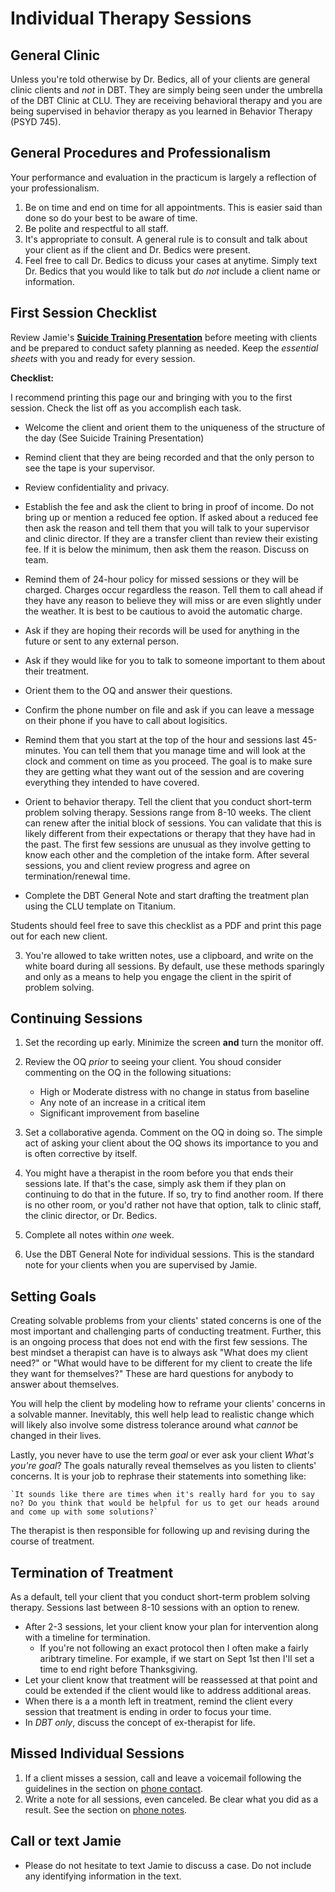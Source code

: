 # Individual Therapy Sessions

## General Clinic

Unless you're told otherwise by Dr. Bedics, all of your clients are general clinic clients and _not_ in DBT.  They are simply being seen under the umbrella of the DBT Clinic at CLU.  They are receiving behavioral therapy and you are being supervised in behavior therapy as you learned in Behavior Therapy (PSYD 745).

## General Procedures and Professionalism

Your performance and evaluation in the practicum is largely a reflection of your professionalism. 

1. Be on time and end on time for all appointments.  This is easier said than done so do your best to be aware of time.
2. Be polite and respectful to all staff.
3. It's appropriate to consult.  A general rule is to consult and talk about your client as if the client and Dr. Bedics were present.
4. Feel free to call Dr. Bedics to dicuss your cases at anytime.  Simply text Dr. Bedics that you would like to talk but _do not_ include a client name or information.

## First Session Checklist

Review Jamie's **[Suicide Training Presentation](https://speakerdeck.com/jdbedics/clu-2018-community-counseling-safety-training)** before meeting with clients and be prepared to conduct safety planning as needed. Keep the *essential sheets* with you and ready for every session.
   

**Checklist:**

I recommend printing this page our and bringing with you to the first session.  Check the list off as you accomplish each task.

  * Welcome the client and orient them to the uniqueness of the structure of the day (See Suicide Training Presentation)
    
  * Remind client that they are being recorded and that the only person to see the tape is your supervisor.
    
  * Review confidentiality and privacy.  
    
  * Establish the fee and ask the client to bring in proof of income.  Do not bring up or mention a reduced fee option. If asked about a reduced fee then ask the reason and tell them that you will talk to your supervisor and clinic director.  If they are a transfer client than review their existing fee. If it is below the minimum, then ask them the reason.  Discuss on team.    

  * Remind them of 24-hour policy for missed sessions or they will be charged.  Charges occur regardless the reason. Tell them to call ahead if they have any reason to believe they will miss or are even slightly under the weather.  It is best to be cautious to avoid the automatic charge. 

  * Ask if they are hoping their records will be used for anything in the future or sent to any external person.

  * Ask if they would like for you to talk to someone important to them about their treatment.

  * Orient them to the OQ and answer their questions.

  * Confirm the phone number on file and ask if you can leave a message on their phone if you have to call about logisitics.

  * Remind them that you start at the top of the hour and sessions last 45-minutes.  You can tell them that you manage time and will look at the clock and comment on time as you proceed.  The goal is to make sure they are getting what they want out of the session and are covering everything they intended to have covered.

  * Orient to behavior therapy.  Tell the client that you conduct short-term problem solving therapy.  Sessions range from 8-10 weeks.  The client can renew after the initial block of sessions.  You can validate that this is likely different from their expectations or therapy that they have had in the past. The first few sessions are unusual as they involve getting to know each other and the completion of the intake form.  After several sessions, you and client review progress and  agree on termination/renewal time.

  * Complete the DBT General Note and start drafting the treatment plan using the CLU template on Titanium.

Students should feel free to save this checklist as a PDF and print this page out for each new client. 

3. You're allowed to take written notes, use a clipboard, and write on the white board during all sessions. By default, use these methods sparingly and only as a means to help you engage the client in the spirit of problem solving. 

## Continuing Sessions

1. Set the recording up early. Minimize the screen **and** turn the monitor off.
2. Review the OQ _prior_ to seeing your client. You shoud consider commenting on the OQ in the following situations:
    * High or Moderate distress with no change in status from baseline
    * Any note of an increase in a critical item 
    * Significant improvement from baseline
3.  Set a collaborative agenda. Comment on the OQ in doing so. The simple act of asking your client about the OQ shows its importance to you and is often corrective by itself.

4. You might have a therapist in the room before you that ends their sessions late. If that's the case, simply ask them if they plan on continuing to do that in the future.  If so, try to find another room.  If there is no other room, or you'd rather not have that option, talk to clinic staff, the clinic director, or Dr. Bedics.
5. Complete all notes within *one* week. 
6. Use the DBT General Note for individual sessions.  This is the standard note for your clients when you are supervised by Jamie. 

## Setting Goals

Creating solvable problems from your clients' stated concerns is one of the most important and challenging parts of conducting treatment. Further, this is an ongoing process that does not end with the first few sessions.   The best mindset a therapist can have is to always ask "What does my client need?" or "What would have to be different for my client to create the life they want for themselves?"  These are hard questions for anybody to answer about themselves. 

You will help the client by modeling how to reframe your clients' concerns in a solvable manner. Inevitably, this well help lead to realistic change which will likely also involve some distress tolerance around what _cannot_ be changed in their lives.    

Lastly, you never have to use the term _goal_ or ever ask your client _What's you're goal_?  The goals naturally reveal themselves as you listen to clients' concerns. It is your job to rephrase their statements into something like:

    `It sounds like there are times when it's really hard for you to say no? Do you think that would be helpful for us to get our heads around and come up with some solutions?`

The therapist is then responsible for following up and revising during the course of treatment. 

## Termination of Treatment

As a default, tell your client that you conduct short-term problem solving therapy.  Sessions last between 8-10 sessions with an option to renew.

* After 2-3 sessions, let your client know your plan for intervention along with a timeline for termination.
    * If you're not following an exact protocol then I often make a fairly aribtrary timeline.  For example, if we start on Sept 1st then I'll set a time to end right before Thanksgiving.  
* Let your client know that treatment will be reassessed at that point and could be extended if the client would like to address additional areas.
* When there is a a month left in treatment, remind the client every session that treatment is ending in order to focus your time. 
* In _DBT only_, discuss the concept of ex-therapist for life. 

## Missed Individual Sessions

1. If a client misses a session, call and leave a voicemail following the guidelines in the section on [phone contact](phone-contact-with-clients.html).
2. Write a note for all sessions, even canceled.  Be clear what you did as a result. See the section on [phone notes](phone-contact-with-clients.html).
  

## Call or text Jamie

* Please do not hesitate to text Jamie to discuss a case.  Do not include any identifying information in the text.

